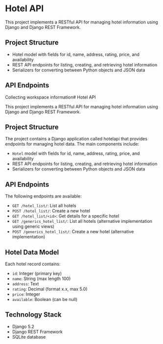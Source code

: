 # Hotel API
This project implements a RESTful API for managing hotel information using Django and Django REST Framework.

## Project Structure
- Hotel model with fields for id, name, address, rating, price, and availability
- REST API endpoints for listing, creating, and retrieving hotel information
- Serializers for converting between Python objects and JSON data

## API Endpoints

Collecting workspace information# Hotel API

This project implements a RESTful API for managing hotel information using Django and Django REST Framework.

## Project Structure

The project contains a Django application called hotelapi that provides endpoints for managing hotel data. The main components include:

- `Hotel` model with fields for id, name, address, rating, price, and availability
- REST API endpoints for listing, creating, and retrieving hotel information
- Serializers for converting between Python objects and JSON data

## API Endpoints

The following endpoints are available:

- `GET /hotel_list/`: List all hotels
- `POST /hotel_list/`: Create a new hotel
- `GET /hotel_list/<id>`: Get details for a specific hotel
- `GET /generics_hotel_list/`: List all hotels (alternative implementation using generic views)
- `POST /generics_hotel_list/`: Create a new hotel (alternative implementation)

## Hotel Data Model

Each hotel record contains:
- `id`: Integer (primary key)
- `name`: String (max length 100)
- `address`: Text
- `rating`: Decimal (format x.x, max 5.0)
- `price`: Integer
- `available`: Boolean (can be null)

## Technology Stack

- Django 5.2
- Django REST Framework
- SQLite database
